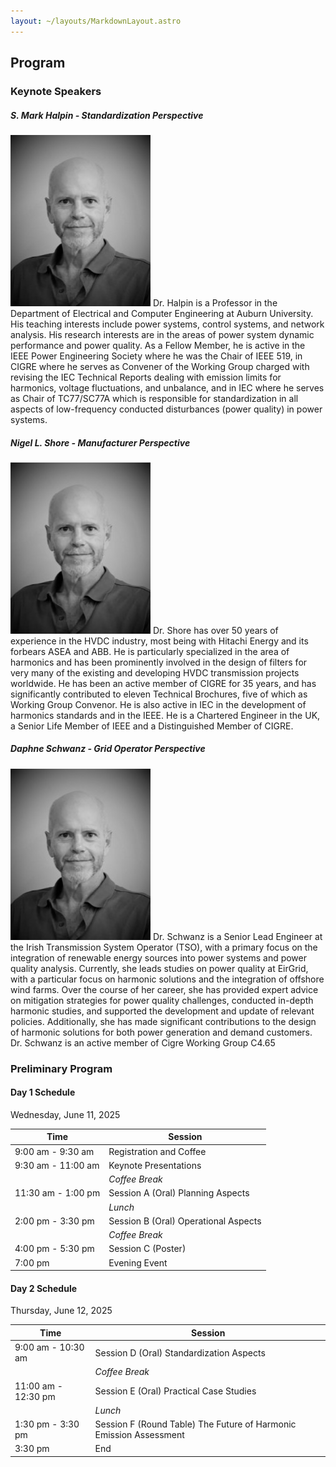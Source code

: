 ```yaml
---
layout: ~/layouts/MarkdownLayout.astro
---
```


## Program

### Keynote Speakers

##### S. Mark Halpin - Standardization Perspective

<div class="flex items-center gap-4 -mt-5">
    <img src="src/assets/images/speaker-halpin.jpg" alt="S. Mark Halpin" class="w-32 h-32 rounded-full shadow-md">
    <span class="text-sm leading-snug block">
        Dr. Halpin is a Professor in the Department of Electrical and Computer Engineering at Auburn University. 
        His teaching interests include power systems, control systems, and network analysis. His research interests are in the areas of power system dynamic performance and power quality.  
        As a Fellow Member, he is active in the IEEE Power Engineering Society where he was the Chair of IEEE 519, in CIGRE where he serves as Convener of the Working Group charged with revising the IEC Technical Reports dealing with emission limits for harmonics, voltage fluctuations, and unbalance, and in IEC where he serves as Chair of TC77/SC77A which is responsible for standardization in all aspects of low-frequency conducted disturbances (power quality) in power systems.
    </span>
</div>

##### Nigel L. Shore - Manufacturer Perspective

<div class="flex items-center gap-4 -mt-5">
  <img src="src/assets/images/speaker-halpin.jpg" alt="S. Mark Halpin" class="w-32 h-32 rounded-full shadow-md">
    <span class="text-sm leading-snug block">
        Dr. Shore has over 50 years of experience in the HVDC industry, most being with Hitachi Energy and its forbears ASEA and ABB.
        He is particularly specialized in the area of harmonics and has been prominently involved in the design of filters for very many of the existing and developing HVDC transmission projects worldwide. 
        He has been an active member of CIGRE for 35 years, and has significantly contributed to eleven Technical Brochures, five of which as Working Group Convenor. 
        He is also active in IEC in the development of harmonics standards and in the IEEE. He is a Chartered Engineer in the UK, a Senior Life Member of IEEE and a Distinguished Member of CIGRE.
    </span>
</div>

##### Daphne Schwanz - Grid Operator Perspective

<div class="flex items-center gap-4 -mt-4">
  <img src="src/assets/images/speaker-halpin.jpg" alt="S. Mark Halpin" class="w-32 h-32 rounded-full shadow-md">
    <span class="text-sm leading-snug block">
        Dr. Schwanz is a Senior Lead Engineer at the Irish Transmission System Operator (TSO), with a primary focus on the integration of renewable energy sources into power systems and power quality analysis. 
        Currently, she leads studies on power quality at EirGrid, with a particular focus on harmonic solutions and the integration of offshore wind farms. 
        Over the course of her career, she has provided expert advice on mitigation strategies for power quality challenges, conducted in-depth harmonic studies, and supported the development and update of relevant policies. Additionally, she has made significant contributions to the design of harmonic solutions for both power generation and demand customers. 
        Dr. Schwanz is an active member of Cigre Working Group C4.65
    </span>
</div>

### Preliminary Program

#### Day 1 Schedule

Wednesday, June 11, 2025

| Time               | Session                              |
| ------------------ | ------------------------------------ |
| 9:00 am - 9:30 am  | Registration and Coffee              |
| 9:30 am - 11:00 am | Keynote Presentations                |
|                    | _Coffee Break_                       |
| 11:30 am - 1:00 pm | Session A (Oral) Planning Aspects    |
|                    | _Lunch_                              |
| 2:00 pm - 3:30 pm  | Session B (Oral) Operational Aspects |
|                    | _Coffee Break_                       |
| 4:00 pm - 5:30 pm  | Session C (Poster)                   |
| 7:00 pm            | Evening Event                        |

#### Day 2 Schedule

Thursday, June 12, 2025

| Time                | Session                                                            |
| ------------------- | ------------------------------------------------------------------ |
| 9:00 am - 10:30 am  | Session D (Oral) Standardization Aspects                           |
|                     | _Coffee Break_                                                     |
| 11:00 am - 12:30 pm | Session E (Oral) Practical Case Studies                            |
|                     | _Lunch_                                                            |
| 1:30 pm - 3:30 pm   | Session F (Round Table) The Future of Harmonic Emission Assessment |
| 3:30 pm             | End                                                                |
